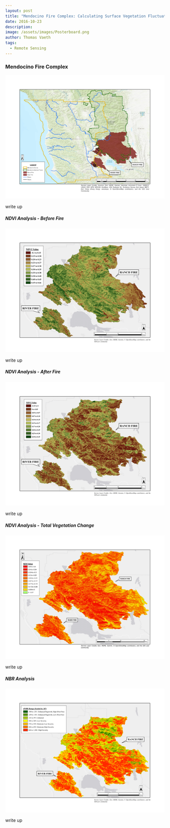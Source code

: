 ```yaml
---
layout: post
title: "Mendocino Fire Complex: Calculating Surface Vegetation Fluctuations through Spectral Indices (NDVI & NBR)"
date: 2016-10-23
description: 
image: /assets/images/Posterboard.png
author: Thomas Vaeth
tags: 
  - Remote Sensing
---
```


### Mendocino Fire Complex

![Map GIS](/assets/images/Mendo-GIS.png)

write up


##### NDVI Analysis - Before Fire

![Placeholder](/assets/images/Before-NDVI.png)

write up

##### NDVI Analysis - After Fire

![Placeholder](/assets/images/After-NDVI.png)

write up

##### NDVI Analysis - Total Vegetation Change

![Placeholder](/assets/images/Total-NDVI.png)

write up

##### NBR Analysis

![Placeholder](/assets/images/NBR.png)

write up

